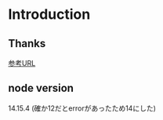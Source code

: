 # Introduction


## Thanks

[参考URL](https://qiita.com/koffee0522/items/5601f18e1fa06c0daac6)

## node version

14.15.4 (確か12だとerrorがあったため14にした)
